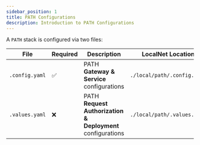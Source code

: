```yaml
---
sidebar_position: 1
title: PATH Configurations
description: Introduction to PATH Configurations
---
```


A `PATH` stack is configured via two files:

| File           | Required | Description                                                | LocalNet Location           |
| -------------- | -------- | ---------------------------------------------------------- | --------------------------- |
| `.config.yaml` | ✅       | PATH **Gateway & Service** configurations                  | `./local/path/.config.yaml` |
| `.values.yaml` | ❌       | PATH **Request Authorization & Deployment** configurations | `./local/path/.values.yaml` |

<!-- TODO_CONSIDERATION(@olshansk): Consider renaming `.values.yaml` to `.chart-values.yaml` -->
